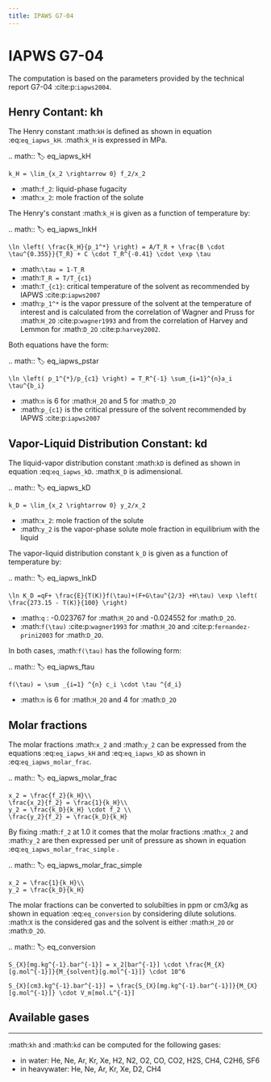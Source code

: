 ```yaml
---
title: IPAWS G7-04
---
```


# IAPWS G7-04

The computation is based on the parameters provided by the technical report G7-04 :cite:p:`iapws2004`.

## Henry Contant: kh

The Henry constant :math:`kH` is defined as shown in equation :eq:`eq_iapws_kH`.
:math:`k_H` is expressed in MPa.

.. math::
    :label: eq_iapws_kH

    k_H = \lim_{x_2 \rightarrow 0} f_2/x_2 
 
* :math:`f_2`: liquid-phase fugacity
* :math:`x_2`: mole fraction of the solute
 
The Henry's constant :math:`k_H` is given as a function of temperature by:

.. math::
    :label: eq_iapws_lnkH

    \ln \left( \frac{k_H}{p_1^*} \right) = A/T_R + \frac{B \cdot \tau^{0.355}}{T_R} + C \cdot T_R^{-0.41} \cdot \exp \tau

* :math:`\tau = 1-T_R`
* :math:`T_R = T/T_{c1}`
* :math:`T_{c1}`: critical temperature of the solvent as recommended by IAPWS :cite:p:`iapws2007`
* :math:`p_1^*` is the vapor pressure of the solvent at the temperature of interest and 
  is calculated from the correlation of Wagner and Pruss for :math:`H_2O` :cite:p:`wagner1993` 
  and from the correlation of Harvey and Lemmon  for :math:`D_2O` :cite:p:`harvey2002`.

Both equations have the form: 

.. math::
    :label: eq_iapws_pstar
    
    \ln \left( p_1^{*}/p_{c1} \right) = T_R^{-1} \sum_{i=1}^{n}a_i \tau^{b_i}

* :math:`n` is 6 for  :math:`H_2O` and 5 for :math:`D_2O`
* :math:`p_{c1}` is the critical pressure of the solvent recommended by IAPWS :cite:p:`iapws2007`


## Vapor-Liquid Distribution Constant: kd

The liquid-vapor distribution constant :math:`kD` is defined as shown in equation :eq:`eq_iapws_kD`.
:math:`K_D` is adimensional.


.. math::
    :label: eq_iapws_kD

    k_D = \lim_{x_2 \rightarrow 0} y_2/x_2 

* :math:`x_2`: mole fraction of the solute
* :math:`y_2` is the vapor-phase solute mole fraction in equilibrium with the liquid

The vapor-liquid distribution constant `k_D` is given as a function of temperature by:

.. math:: 
    :label: eq_iapws_lnkD

    \ln K_D =qF+ \frac{E}{T(K)}f(\tau)+(F+G\tau^{2/3} +H\tau) \exp \left( \frac{273.15 - T(K)}{100} \right)

* :math:`q` : -0.023767 for :math:`H_2O` and -0.024552 for :math:`D_2O`.
* :math:`f(\tau)` :cite:p:`wagner1993` for :math:`H_2O`  and :cite:p:`fernandez-prini2003` for :math:`D_2O`.

In both cases, :math:`f(\tau)` has the following form:
    
.. math::
    :label: eq_iapws_ftau
    
    f(\tau) = \sum _{i=1} ^{n} c_i \cdot \tau ^{d_i}

* :math:`n` is 6 for :math:`H_2O` and 4 for :math:`D_2O` 

## Molar fractions

The molar fractions :math:`x_2` and :math:`y_2` can be expressed from the 
equations :eq:`eq_iapws_kH` and :eq:`eq_iapws_kD` as shown in :eq:`eq_iapws_molar_frac`. 

.. math::
    :label: eq_iapws_molar_frac

    x_2 = \frac{f_2}{k_H}\\
    \frac{x_2}{f_2} = \frac{1}{k_H}\\
    y_2 = \frac{k_D}{k_H} \cdot f_2 \\
    \frac{y_2}{f_2} = \frac{k_D}{k_H}

By fixing :math:`f_2` at 1.0 it comes that the molar fractions 
:math:`x_2` and :math:`y_2` are then expressed per 
unit of pressure as shown in equation :eq:`eq_iapws_molar_frac_simple` .

.. math::
    :label: eq_iapws_molar_frac_simple
    
    x_2 = \frac{1}{k_H}\\
    y_2 = \frac{k_D}{k_H}

The molar fractions can be converted to solubilties in ppm or cm3/kg as shown in equation :eq:`eq_conversion`
by considering dilute solutions. :math:`X` is the considered gas and the solvent is either :math:`H_2O`
or :math:`D_2O`.

.. math:: 
    :label: eq_conversion

    S_{X}[mg.kg^{-1}.bar^{-1}] = x_2[bar^{-1}] \cdot \frac{M_{X}[g.mol^{-1}]}{M_{solvent}[g.mol^{-1}]} \cdot 10^6
    
    S_{X}[cm3.kg^{-1}.bar^{-1}] = \frac{S_{X}[mg.kg^{-1}.bar^{-1}]}{M_{X}[g.mol^{-1}]} \cdot V_m[mol.L^{-1}]
    
## Available gases
------------------

:math:`kh` and :math:`kd` can be computed for the following gases:

* in water: He, Ne, Ar, Kr, Xe, H2, N2, O2, CO, CO2, H2S, CH4, C2H6, SF6
* in heavywater: He, Ne, Ar, Kr, Xe, D2, CH4
